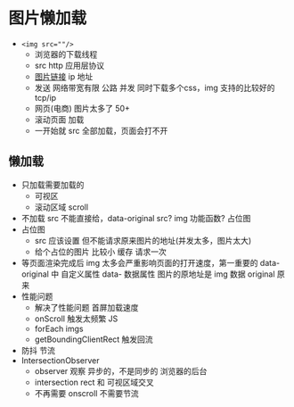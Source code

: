 # 图片懒加载

- ```<img src=""/>```
  - 浏览器的下载线程
  - src http 应用层协议
  - [图片链接](https://img.36krcdn.com/hsossms/20250313/v2_15ad8ef9eca34830b4a2e081bbc7f57a@000000_oswg172644oswg1536oswg722_img_000?x-oss-process=image/resize,m_mfit,w_960,h_400,limit_0/crop,w_960,h_400,g_center)
    ip 地址
  - 发送 网络带宽有限 公路
    并发 同时下载多个css，img 支持的比较好的
    tcp/ip
  - 网页(电商) 图片太多了 50+
  - 滚动页面 加载
  - 一开始就 src 全部加载，页面会打不开

## 懒加载

- 只加载需要加载的
  - 可视区
  - 滚动区域 scroll
- 不加载
  src 不能直接给，data-original
  src? img 功能函数? 占位图
- 占位图
  - src 应该设置 但不能请求原来图片的地址(并发太多，图片太大)
  - 给个占位的图片 比较小
    缓存 请求一次
- 等页面渲染完成后
  img 太多会严重影响页面的打开速度，第一重要的
  data-original 中
  自定义属性 data- 数据属性
  图片的原地址是 img 数据
  original 原来
- 性能问题
  - 解决了性能问题 首屏加载速度
  - onScroll 触发太频繁 JS
  - forEach imgs
  - getBoundingClientRect 触发回流
- 防抖 节流
- IntersectionObserver
  - observer 观察 异步的，不是同步的 浏览器的后台
  - intersection rect 和 可视区域交叉
  - 不再需要 onscroll 不需要节流
